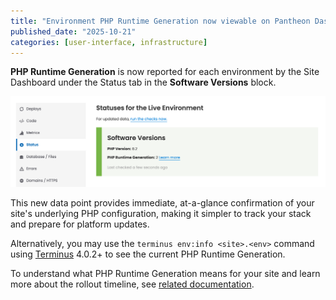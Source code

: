 ```yaml
---
title: "Environment PHP Runtime Generation now viewable on Pantheon Dashboard"
published_date: "2025-10-21"
categories: [user-interface, infrastructure]
---
```


**PHP Runtime Generation** is now reported for each environment by the Site Dashboard under the Status tab in the **Software Versions** block.

![Software Versions block on the Status screen](../images/release-notes/pantheon-status-software-version-php-runtime-generation.png)

This new data point provides immediate, at-a-glance confirmation of your site's underlying PHP configuration, making it simpler to track your stack and prepare for platform updates.

Alternatively, you may use the `terminus env:info <site>.<env>` command using [Terminus](/terminus) 4.0.2+ to see the current PHP Runtime Generation.

To understand what PHP Runtime Generation means for your site and learn more about the rollout timeline, see [related documentation](/php-runtime-generation-2).